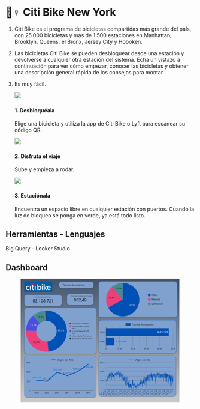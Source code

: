 # 🚴♀ Citi Bike New York

1. Citi Bike es el programa de bicicletas compartidas más grande del país, con 25.000 bicicletas y más de 1.500 estaciones en Manhattan, Brooklyn, Queens, el Bronx, Jersey City y Hoboken.
2. Las bicicletas Citi Bike se pueden desbloquear desde una estación y devolverse a cualquier otra estación del sistema. Echa un vistazo a continuación para ver cómo empezar, conocer las bicicletas y obtener una descripción general rápida de los consejos para montar.
3.  Es muy fácil.

    ![](https://images.ctfassets.net/p6ae3zqfb1e3/6d7ZLWdpGk0lgYTNJZaaLd/d57b02ee1356ea59bb52fb10d5684f4c/tbs\_onboarding\_scanQRHandlebar.svg?w=1500\&q=60\&fm=)

    #### 1. Desbloquéala

    Elige una bicicleta y utiliza la app de Citi Bike o Lyft para escanear su código QR.

    ![](https://images.ctfassets.net/p6ae3zqfb1e3/5QTZtYd0vnWTKmF3nV3bnz/48a9967e358dd12a51b590ae1e525927/Group.svg?w=1500\&q=60\&fm=)

    #### 2. Disfruta el viaje

    Sube y empieza a rodar.

    ![](https://images.ctfassets.net/p6ae3zqfb1e3/41LqBNvOfCRXmd5ItxR143/f73d969cec5c6852e748e76ed32ae9d8/tbs\_onboarding\_stationLocking.svg?w=1500\&q=60\&fm=)

    #### 3. Estaciónala

    Encuentra un espacio libre en cualquier estación con puertos. Cuando la luz de bloqueo se ponga en verde, ya está todo listo.

## Herramientas - Lenguajes

Big Query - Looker Studio

## Dashboard



<figure><img src=".gitbook/assets/Dashboard bici.png" alt=""><figcaption></figcaption></figure>
